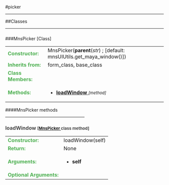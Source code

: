 <body>
#picker
<hr width = 100%>
##Classes
<hr width = 100%>
<h5 id = "MnsPicker TARGET"></h5>
###MnsPicker [Class]
<font size = 3pt>
<table>
<tr><td><b><font color = #4caf50>Constructor:  </font></b></td><td>MnsPicker(<b>parent</b>(<i>str</i>) ; [default: mnsUIUtils.get_maya_window()])</td></tr>
<tr><td><b><font color = #4caf50>Inherits from:  </font></b></td><td>form_class, base_class</td></tr>
<tr><td><b><font color = #4caf50>Class Members:  </font></b></td>
<td><ul>
</td></tr>
<tr><td><b><font color = #4caf50>Methods:  </font></b></td><td><ul>
<li><b><a href="#loadWindowTARGET">loadWindow </b></a> <font size = 2pt><i>[method]</i></font></li>
</ul>
</td>
</tr>
</table></font>
####MnsPicker  methods
<hr width = 50%>
<h5 id = "loadWindowTARGET"></h5><font color = 464646 size = 3><b>loadWindow <font size = 2pt> [<a href="#MnsPicker TARGET">MnsPicker </a> class method] </font></font></b>
<font size = 3pt>
<table>
<tr><td><b><font color = #4caf50>Constructor:  </font></b></td><td>loadWindow(self)</td></tr>
<tr><td><b><font color = #4caf50>Return:  </font></b></td><td>None</td></tr>
<tr><td><b><font color = #4caf50>Arguments:  </font></b></td>
<td><ul>
<li><b>self</b></li>
</ul></td>
</tr>
<tr><td><b><font color = #4caf50>Optional Arguments:  </font></b></td>
</tr>
</table></font>
